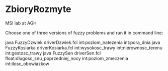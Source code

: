 # ZbioryRozmyte
MSI lab at AGH

Choose one of three versions of fuzzy problems and run it in command line:

java FuzzyDzwiek driverDzwiek.fcl int:poziom_natezenia int:pora_dnia
java FuzzyKosiarka driverKosiarka.fcl int:wysokosc_trawy int:nierownosc_terenu int:gestosc_trawy
java FuzzySen driverSen.fcl float:dlugosc_snu_poprzedniej_nocy int:poziom_zmeczenia int:ilosc_obowiazkow
